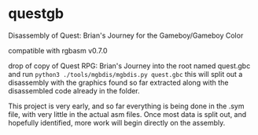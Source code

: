 # questgb

Disassembly of Quest: Brian's Journey for the Gameboy/Gameboy Color

compatible with rgbasm v0.7.0

drop of copy of Quest RPG: Brian's Journey into the root named quest.gbc and run `python3 ./tools/mgbdis/mgbdis.py quest.gbc`
this will split out a disassembly with the graphics found so far extracted along with the disassembled code already in the folder. 

This project is very early, and so far everything is being done in the .sym file, with very little in the actual asm files. Once most 
data is split out, and hopefully identified, more work will begin directly on the assembly. 
